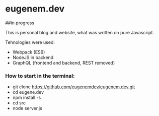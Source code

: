 # eugenem.dev

##in progress

This is personal blog and website, what was written on pure Javascript.

Tehnologies were used:
- Webpack (ES6) 
- NodeJS in backend 
- GraphQL (frontend and backend, REST removed)


### How to start in the terminal:
- git clone https://github.com/eugenemdev/eugenem.dev.git
- cd eugene.dev
- npm install -s
- cd src
- node server.js 




